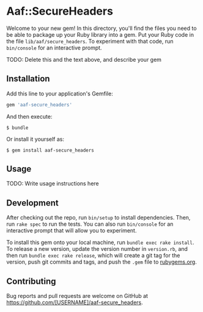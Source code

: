 # Aaf::SecureHeaders

Welcome to your new gem! In this directory, you'll find the files you need to be able to package up your Ruby library into a gem. Put your Ruby code in the file `lib/aaf/secure_headers`. To experiment with that code, run `bin/console` for an interactive prompt.

TODO: Delete this and the text above, and describe your gem

## Installation

Add this line to your application's Gemfile:

```ruby
gem 'aaf-secure_headers'
```

And then execute:

    $ bundle

Or install it yourself as:

    $ gem install aaf-secure_headers

## Usage

TODO: Write usage instructions here

## Development

After checking out the repo, run `bin/setup` to install dependencies. Then, run `rake spec` to run the tests. You can also run `bin/console` for an interactive prompt that will allow you to experiment.

To install this gem onto your local machine, run `bundle exec rake install`. To release a new version, update the version number in `version.rb`, and then run `bundle exec rake release`, which will create a git tag for the version, push git commits and tags, and push the `.gem` file to [rubygems.org](https://rubygems.org).

## Contributing

Bug reports and pull requests are welcome on GitHub at https://github.com/[USERNAME]/aaf-secure_headers.

